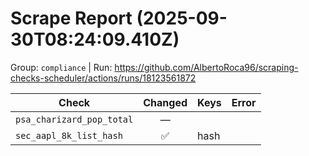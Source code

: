 # Scrape Report (2025-09-30T08:24:09.410Z)

Group: `compliance`  |  Run: https://github.com/AlbertoRoca96/scraping-checks-scheduler/actions/runs/18123561872

| Check | Changed | Keys | Error |
|---|:---:|:--|:--|
| `psa_charizard_pop_total` | — |  |  |
| `sec_aapl_8k_list_hash` | ✅ | hash |  |
